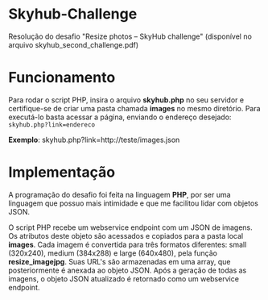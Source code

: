 # Skyhub-Challenge
Resolução do desafio "Resize photos – SkyHub challenge" (disponível no arquivo skyhub_second_challenge.pdf)

# Funcionamento
Para rodar o script PHP, insira o arquivo **skyhub.php** no seu servidor e certifique-se de criar uma pasta chamada **images** no mesmo diretório.
Para executá-lo basta acessar a página, enviando o endereço desejado:
```skyhub.php?link=endereco```

**Exemplo**: skyhub.php?link=http://teste/images.json

# Implementação
A programação do desafio foi feita na linguagem **PHP**, por ser uma linguagem que possuo mais intimidade e que me facilitou lidar com objetos JSON.

O script PHP recebe um webservice endpoint com um JSON de imagens. Os atributos deste objeto são acessados e copiados para a pasta local **images**. Cada imagem é convertida para três formatos diferentes: small (320x240),
medium (384x288) e large (640x480), pela função **resize_imagejpg**. Suas URL's são armazenadas em uma array, que posteriormente é anexada ao objeto JSON. Após a geração de todas as imagens, o objeto JSON atualizado é retornado como um webservice endpoint.
